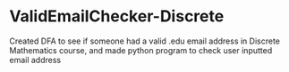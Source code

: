# ValidEmailChecker-Discrete
Created DFA to see if someone had a valid .edu email address in Discrete Mathematics course, and made python program to check user inputted email address
